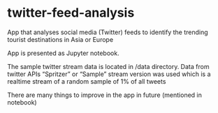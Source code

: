 # twitter-feed-analysis
App that analyses social media (Twitter) feeds to identify the trending tourist  destinations in Asia or Europe

App is presented as Jupyter notebook.

The sample twitter stream data is located in /data directory. Data from twitter APIs “Spritzer” or “Sample” stream version was used which is a realtime stream of a random sample of 1% of all tweets

There are many things to improve in the app in future (mentioned in notebook)
